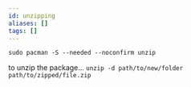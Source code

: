 ```yaml
---
id: unzipping
aliases: []
tags: []
---
```


`sudo pacman -S --needed --noconfirm unzip`

to unzip the package...
`unzip -d path/to/new/folder path/to/zipped/file.zip`
